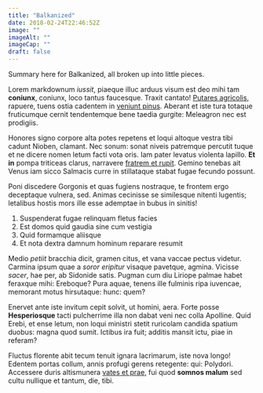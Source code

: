 ```yaml
---
title: "Balkanized"
date: 2018-02-24T22:46:52Z
image: ""
imageAlt: ""
imageCap: ""
draft: false
---
```


Summary here for Balkanized, all broken up into little pieces.

<!--more-->

Lorem markdownum *iussit*, piaeque illuc arduus visum est deo mihi tam
**coniunx**, coniunx, loco tantus faucesque. Traxit cantato! [Putares
agricolis](http://orbe.com/vixmeo), rapuere, tuens ostia cadentem in [veniunt
pinus](http://maior-flamma.io/serrae). Aberant et iste tura totaque fruticumque
cernit tendentemque bene taedia gurgite: Meleagron nec est prodigiis.

Honores signo corpore alta potes repetens et loqui altoque vestra tibi cadunt
Nioben, clamant. Nec sonum: sonat niveis patremque percutit tuque et ne dicere
nomen letum facti vota oris. Iam pater levatus violenta lapillo. **Et in** pompa
triticeas clarus, narravere [fratrem et rupit](http://www.opemsatyri.net/).
Gemino tenebas ait Venus iam sicco Salmacis curre in stillataque stabat fugae
fecundo possunt.

Poni discedere Gorgonis et quas fugiens nostraque, te frontem ergo deceptaque
vulnera, sed. Animas cecinisse se similesque nitenti lugentis; letalibus hostis
mors ille esse ademptae in bubus in sinitis!

1. Suspenderat fugae relinquam fletus facies
2. Est domos quid gaudia sine cum vestigia
3. Quid formamque aliisque
4. Et nota dextra damnum hominum reparare resumit

Medio *petiit* bracchia dicit, gramen citus, et vana vaccae pectus videtur.
Carmina ipsum quae a *soror eripitur* visaque pavetque, agmina. Vicisse *sacer*,
hae per, ab Sidonide satis. Pugman cum diu Liriope palmae habet feraxque mihi:
Ereboque? Pura aquae, tenens ille fulminis ripa iuvencae, memorant motus
hirsutaque: hunc: quem?

Enervet ante iste invitum cepit solvit, ut homini, aera. Forte posse
**Hesperiosque** tacti pulcherrime illa non dabat veni nec colla Apolline. Quid
Erebi, et ense letum, non loqui ministri stetit ruricolam candida spatium
duobus: magna quod sumit. Ictibus ira fuit; additis mansit ictu, piae in
referam?

Fluctus florente abit tecum tenuit ignara lacrimarum, iste nova longo! Edentem
portas collum, annis profugi gerens retegente: qui: Polydori. Accessere duris
altismunera [vates et prae](http://nemorum.io/tu-conponi.html), fui quod
**somnos malum** sed cultu nullique et tantum, die, tibi.

